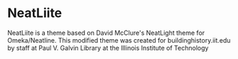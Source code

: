 # NeatLiite

NeatLiite is a theme based on David McClure's NeatLight theme for Omeka/Neatline. This modified theme was created for buildinghistory.iit.edu by staff at Paul V. Galvin Library at the Illinois Institute of Technology
